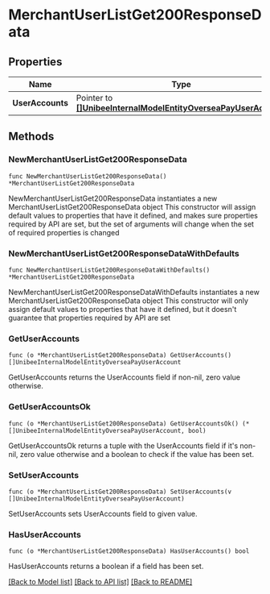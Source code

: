 # MerchantUserListGet200ResponseData

## Properties

Name | Type | Description | Notes
------------ | ------------- | ------------- | -------------
**UserAccounts** | Pointer to [**[]UnibeeInternalModelEntityOverseaPayUserAccount**](UnibeeInternalModelEntityOverseaPayUserAccount.md) | UserAccounts | [optional] 

## Methods

### NewMerchantUserListGet200ResponseData

`func NewMerchantUserListGet200ResponseData() *MerchantUserListGet200ResponseData`

NewMerchantUserListGet200ResponseData instantiates a new MerchantUserListGet200ResponseData object
This constructor will assign default values to properties that have it defined,
and makes sure properties required by API are set, but the set of arguments
will change when the set of required properties is changed

### NewMerchantUserListGet200ResponseDataWithDefaults

`func NewMerchantUserListGet200ResponseDataWithDefaults() *MerchantUserListGet200ResponseData`

NewMerchantUserListGet200ResponseDataWithDefaults instantiates a new MerchantUserListGet200ResponseData object
This constructor will only assign default values to properties that have it defined,
but it doesn't guarantee that properties required by API are set

### GetUserAccounts

`func (o *MerchantUserListGet200ResponseData) GetUserAccounts() []UnibeeInternalModelEntityOverseaPayUserAccount`

GetUserAccounts returns the UserAccounts field if non-nil, zero value otherwise.

### GetUserAccountsOk

`func (o *MerchantUserListGet200ResponseData) GetUserAccountsOk() (*[]UnibeeInternalModelEntityOverseaPayUserAccount, bool)`

GetUserAccountsOk returns a tuple with the UserAccounts field if it's non-nil, zero value otherwise
and a boolean to check if the value has been set.

### SetUserAccounts

`func (o *MerchantUserListGet200ResponseData) SetUserAccounts(v []UnibeeInternalModelEntityOverseaPayUserAccount)`

SetUserAccounts sets UserAccounts field to given value.

### HasUserAccounts

`func (o *MerchantUserListGet200ResponseData) HasUserAccounts() bool`

HasUserAccounts returns a boolean if a field has been set.


[[Back to Model list]](../README.md#documentation-for-models) [[Back to API list]](../README.md#documentation-for-api-endpoints) [[Back to README]](../README.md)


